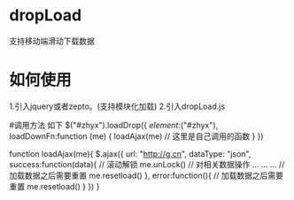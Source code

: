 # dropLoad
支持移动端滑动下载数据

# 如何使用
1.引入jquery或者zepto。(支持模块化加载)
2.引入dropLoad.js

#调用方法 如下
  $("#zhyx").loadDrop({
      $element:$("#zhyx"),
      loadDownFn:function (me) {
          loadAjax(me) // 这里是自己调用的函数
      }
  })
  
  function loadAjax(me){
   $.ajax({
       url: "http://g.cn",
       dataType: "json",
       success:function(data){
           // 滚动解锁
            me.unLock()
        // 对相关数据操作
        ...
        ...
        ...
        // 加载数据之后需要重置
             me.resetload()
       },
       error:function(){
       // 加载数据之后需要重置
           me.resetload()
       }
   })
  }
